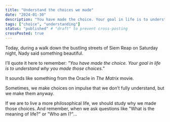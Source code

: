 ```yaml
---
title: "Understand the choices we made"
date: "2024-01-30"
description: "You have made the choice. Your goal in life is to understand why you made those choices."
tags: ["choice", "understanding"]
status: "published" # "draft" to prevent cross-posting
crossPosted: true
---
```


Today, during a walk down the bustling streets of Siem Reap on Saturday night, Nady said something beautiful.

I’ll quote it here to remember: *"You have made the choice. Your goal in life is to understand why you made those choices."*

It sounds like something from the Oracle in *The Matrix* movie.

Sometimes, we make choices on impulse that we don’t fully understand, but we make them anyway.

If we are to live a more philosophical life, we should study why we made those choices. And remember, when we ask questions like "What is the meaning of life?" or "Who am I?"...